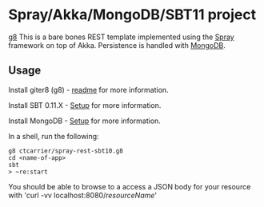 # Spray/Akka/MongoDB/SBT11 project

[g8](http://github.com/n8han/giter8) This is a bare bones REST template implemented using the [Spray](http://spray.cc) framework on top of Akka.  Persistence is handled with [MongoDB](http://mongodb.com).

## Usage

Install giter8 (g8) - [readme](http://github.com/n8han/giter8#readme) for more information.

Install SBT 0.11.X - [Setup](https://github.com/harrah/xsbt/wiki/Setup) for more information.

Install MongoDB - [Setup](http://www.mongodb.org) for more information.

In a shell, run the following:

    g8 ctcarrier/spray-rest-sbt10.g8
    cd <name-of-app>
    sbt
    > ~re:start
    
You should be able to browse to a access a JSON body for your resource with 'curl -vv localhost:8080/$resourceName$'

